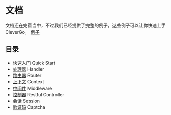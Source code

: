 # 文档
文档还在完善当中，不过我们已经提供了完整的例子，这些例子可以让你快速上手CleverGo。
[例子](/examples)

## 目录
* [快速入门](quickstart.md) Quick Start
* [处理器](handler.md) Handler
* [路由器](router.md) Router
* [上下文](context.md) Context
* [中间件](middleware.md) Middleware
* [控制器](controller.md) Restful Controller
* [会话](session.md) Session
* [验证码](captcha.md) Captcha
